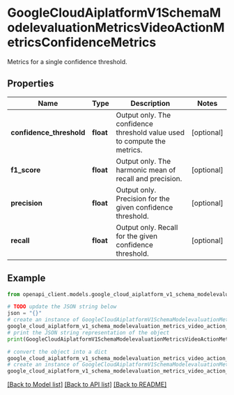 # GoogleCloudAiplatformV1SchemaModelevaluationMetricsVideoActionMetricsConfidenceMetrics

Metrics for a single confidence threshold.

## Properties

Name | Type | Description | Notes
------------ | ------------- | ------------- | -------------
**confidence_threshold** | **float** | Output only. The confidence threshold value used to compute the metrics. | [optional] 
**f1_score** | **float** | Output only. The harmonic mean of recall and precision. | [optional] 
**precision** | **float** | Output only. Precision for the given confidence threshold. | [optional] 
**recall** | **float** | Output only. Recall for the given confidence threshold. | [optional] 

## Example

```python
from openapi_client.models.google_cloud_aiplatform_v1_schema_modelevaluation_metrics_video_action_metrics_confidence_metrics import GoogleCloudAiplatformV1SchemaModelevaluationMetricsVideoActionMetricsConfidenceMetrics

# TODO update the JSON string below
json = "{}"
# create an instance of GoogleCloudAiplatformV1SchemaModelevaluationMetricsVideoActionMetricsConfidenceMetrics from a JSON string
google_cloud_aiplatform_v1_schema_modelevaluation_metrics_video_action_metrics_confidence_metrics_instance = GoogleCloudAiplatformV1SchemaModelevaluationMetricsVideoActionMetricsConfidenceMetrics.from_json(json)
# print the JSON string representation of the object
print(GoogleCloudAiplatformV1SchemaModelevaluationMetricsVideoActionMetricsConfidenceMetrics.to_json())

# convert the object into a dict
google_cloud_aiplatform_v1_schema_modelevaluation_metrics_video_action_metrics_confidence_metrics_dict = google_cloud_aiplatform_v1_schema_modelevaluation_metrics_video_action_metrics_confidence_metrics_instance.to_dict()
# create an instance of GoogleCloudAiplatformV1SchemaModelevaluationMetricsVideoActionMetricsConfidenceMetrics from a dict
google_cloud_aiplatform_v1_schema_modelevaluation_metrics_video_action_metrics_confidence_metrics_from_dict = GoogleCloudAiplatformV1SchemaModelevaluationMetricsVideoActionMetricsConfidenceMetrics.from_dict(google_cloud_aiplatform_v1_schema_modelevaluation_metrics_video_action_metrics_confidence_metrics_dict)
```
[[Back to Model list]](../README.md#documentation-for-models) [[Back to API list]](../README.md#documentation-for-api-endpoints) [[Back to README]](../README.md)


